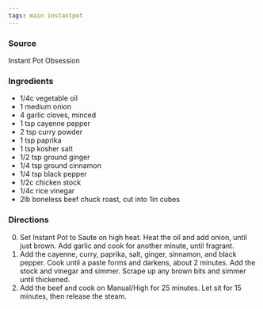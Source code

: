 ```yaml
---
tags: main instantpot
---
```


### Source
Instant Pot Obsession

### Ingredients
* 1/4c vegetable oil
* 1 medium onion
* 4 garlic cloves, minced
* 1 tsp cayenne pepper
* 2 tsp curry powder
* 1 tsp paprika
* 1 tsp kosher salt
* 1/2 tsp ground ginger
* 1/4 tsp ground cinnamon
* 1/4 tsp black pepper
* 1/2c chicken stock
* 1/4c rice vinegar
* 2lb boneless beef chuck roast, cut into 1in cubes


### Directions
0. Set Instant Pot to Saute on high heat. Heat the oil and add onion, until just brown. Add garlic and cook for another minute, until fragrant.
0. Add the cayenne, curry, paprika, salt, ginger, sinnamon, and black pepper. Cook until a paste forms and darkens, about 2 minutes. Add the stock and vinegar and simmer. Scrape up any brown bits and simmer until thickened.
0. Add the beef and cook on Manual/High for 25 minutes. Let sit for 15 minutes, then release the steam.